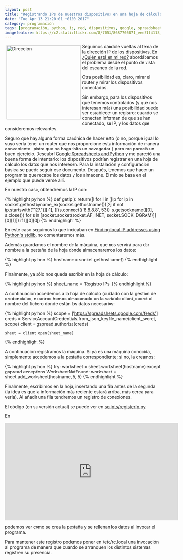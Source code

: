 ```yaml
---
layout: post
title: "Registrando IPs de nuestros dispositivos en una hoja de cálculo en la nube"
date: "Tue Apr 13 21:20:01 +0100 2017"
category: programación
tags: [programación, python, ip, red, dispositivos, google, spreadsheets]
imagefeature: https://c2.staticflickr.com/8/7053/8687705871_eee51f4113_m.jpg
---
```





<a href="https://www.flickr.com/photos/fernand0/8687705871" title="Dirección"><img src="https://c2.staticflickr.com/8/7053/8687705871_eee51f4113_m.jpg" width="240"  alt="Dirección" style="float:left; margin:5px"></a>
Seguimos dándole vueltas al tema de la dirección IP de los dispositivos. En [¿Quién está en mi red?](https://mbpfernand0.wordpress.com/2014/07/16/quien-esta-en-mi-red/) abordábamos el problema desde el punto de vista del escaneo de la red.

Otra posibilidad es, claro, mirar el router y mirar los dispositivos conectados.

Sin embargo, para los dispositivos que tenemos controlados (y que nos interesan más) una posibilidad puede ser establecer un registro: cuando se conectan informan de que se han conectado, su IP, y los datos que consideremos relevantes. 

Seguro que hay alguna forma canónica de hacer esto (o no, porque igual lo suyo sería tener un router que nos proporcione esta información de manera conveniente -pista: que no haga falta un navegador-) pero me pareció un buen ejercicio. 
Descubrí [Google Spreadsheets and Python](https://www.twilio.com/blog/2017/02/an-easy-way-to-read-and-write-to-a-google-spreadsheet-in-python.html) y me pareció una buena forma de intentarlo: los dispositivos podrían registrar en una hoja de cálculo los datos que nos interesen.
Para la instalación y configuración básica se puede seguir ese documento. Después, tenemos que hacer un programita que recabe los datos y los almacene. El mío se basa en el ejemplo que puede verse allí.

En nuestro caso, obtendremos la IP con:

{% highlight python %}
def getIp():
    return([l for l in ([ip for ip in socket.gethostbyname_ex(socket.gethostname())[2] if not ip.startswith("127.")][:1], [[(s.connect(('8.8.8.8', 53)), s.getsockname()[0], s.close()) for s in [socket.socket(socket.AF_INET, socket.SOCK_DGRAM)]][0][1]]) if l][0][0])
{% endhighlight %}

En este caso seguimos lo que indicaban en [Finding local IP addresses using Python's stdlib](http://stackoverflow.com/questions/166506/finding-local-ip-addresses-using-pythons-stdlib), no comentaremos más.

Además guardamos el nombre de la máquina, que nos servirá para dar nombre a la pestaña de la hoja donde almacenaremos los datos:

{% highlight python %}
    hostname = socket.gethostname()
{% endhighlight %}

Finalmente, ya sólo nos queda escribir en la hoja de cálculo:


{% highlight python %}
    sheet_name = 'Registro IPs'
{% endhighlight %}

A continuación accedemos a la hoja de cálculo (cuidado con la gestión de credenciales, nosotros hemos almacenado en la variable client_secret el nombre del fichero donde están los datos necesarios:

{% highlight python %}
    scope = ['https://spreadsheets.google.com/feeds']
    creds = ServiceAccountCredentials.from_json_keyfile_name(client_secret, scope)
    client = gspread.authorize(creds)
    
    sheet = client.open(sheet_name)
{% endhighlight %}

A continuación registramos la máquina. Si ya es una máquina conocida, simplemente accedemos a la pestaña correspondiente; si no, la creamos:


{% highlight python %}
    try:
        worksheet = sheet.worksheet(hostname)
    except gspread.exceptions.WorksheetNotFound:
        worksheet = sheet.add_worksheet(hostname, 5, 5)
{% endhighlight %}
 
Finalmente, escribimos en la hoja, insertando una fila antes de la segunda (la idea es que la información más reciente estará arriba, más cerca para verla). Al añadir una fila tendremos un registro de conexiones.

El código (en su versión actual) se puede ver en [scripts/registerIp.py](https://github.com/fernand0/scripts/blob/ad683a3fc6fee2618f1ce32487b5148d142404c2/registerIp.py).

En

<iframe width="560" height="315" src="https://www.youtube.com/embed/GfB0VRBRp2E" frameborder="0" allowfullscreen></iframe>

podemos ver cómo se crea la pestaña y se rellenan los datos al invocar el programa.

Para mantener este registro podemos poner en /etc/rc.local una invocación al programa de manera que cuando se arranquen los distintos sistemas registren su presencia.
